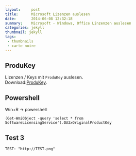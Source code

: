 ```yaml
---
layout:     post
title:      Microsoft Lizenzen auslesen
date:       2014-06-08 12:32:18
summary:    Microsoft - Windows, Office Linzenzen auslesen
categories: jekyll
thumbnail: jekyll
tags:
 - thumbnails
 - carte noire
---
```



## ProduKey


Lizenzen / Keys mit `ProduKey` auslesen.
<br>Download:[ProduKey][1].


## Powershell

Win+R -> powershell
```
(Get-WmiObject -query 'select * from SoftwareLicensingService').OA3xOriginalProductKey

```

## Test 3

```
TEST: "http://TEST.png"
```


[1]: http://www.nirsoft.net/utils/produkey.zip
